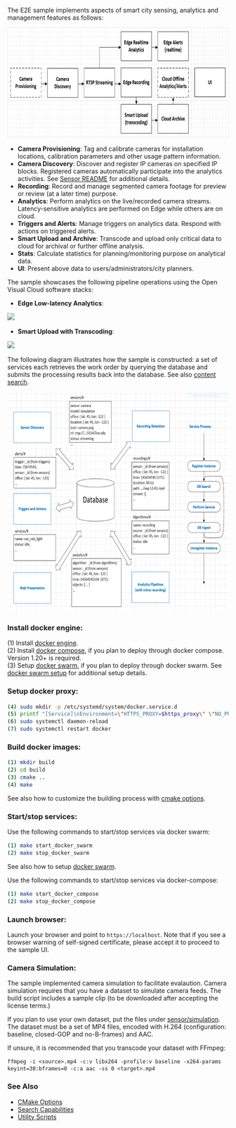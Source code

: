 The E2E sample implements aspects of smart city sensing, analytics and management features as follows:   

<IMG src="doc/scope.png" height="250px">

- **Camera Provisioning**: Tag and calibrate cameras for installation locations, calibration parameters and other usage pattern information.   
- **Camera Discovery**: Discover and register IP cameras on specified IP blocks. Registered cameras automatically participate into the analytics activities. See [Sensor README](sensor/README.md) for additional details.    
- **Recording**: Record and manage segmented camera footage for preview or review (at a later time) purpose.     
- **Analytics**: Perform analytics on the live/recorded camera streams. Latency-sensitive analytics are performed on Edge while others are on cloud.     
- **Triggers and Alerts**: Manage triggers on analytics data. Respond with actions on triggered alerts.   
- **Smart Upload and Archive**: Transcode and upload only critical data to cloud for archival or further offline analysis.    
- **Stats**: Calculate statistics for planning/monitoring purpose on analytical data.    
- **UI**: Present above data to users/administrators/city planners.     

The sample showcases the following pipeline operations using the Open Visual Cloud software stacks:      
- **Edge Low-latency Analytics**:   

<IMG src="doc/edge-analytics-arch.png" height="200px">

- **Smart Upload with Transcoding**:

<IMG src="doc/smart-upload-arch.png" height="180px">

The following diagram illustrates how the sample is constructed: a set of services each retrieves the work order by querying the database and submits the processing results back into the database. See also [content search](doc/search.md).          

<IMG src="doc/data-centric-design.png" height="500px">

### Install docker engine:        

(1) Install [docker engine](https://docs.docker.com/install).     
(2) Install [docker compose](https://docs.docker.com/compose/install), if you plan to deploy through docker compose. Version 1.20+ is required.    
(3) Setup [docker swarm](https://docs.docker.com/engine/swarm), if you plan to deploy through docker swarm. See [docker swarm setup](deployment/docker-swarm/README.md) for additional setup details.    

### Setup docker proxy:

```bash
(4) sudo mkdir -p /etc/systemd/system/docker.service.d       
(5) printf "[Service]\nEnvironment=\"HTTPS_PROXY=$https_proxy\" \"NO_PROXY=$no_proxy\"\n" | sudo tee /etc/systemd/system/docker.service.d/proxy.conf       
(6) sudo systemctl daemon-reload          
(7) sudo systemctl restart docker     
```

### Build docker images: 

```bash
(1) mkdir build    
(2) cd build     
(3) cmake ..    
(4) make     
```
See also how to customize the building process with [cmake options](doc/cmake.md).    

### Start/stop services:

Use the following commands to start/stop services via docker swarm:    
```bash
(1) make start_docker_swarm      
(2) make stop_docker_swarm      
```
See also how to setup [docker swarm](deployment/docker-swarm/README.md).    

Use the following commands to start/stop services via docker-compose:        
```bash
(1) make start_docker_compose      
(2) make stop_docker_compose      
```

### Launch browser:

Launch your browser and point to `https://localhost`. Note that if you see a browser warning of self-signed certificate, please accept it to proceed to the sample UI.    

### Camera Simulation:

The sample implemented camera simulation to facilitate evalaution. Camera simulation requires that you have a dataset to simulate camera feeds. The build script includes a sample clip (to be downloaded after accepting the license terms.)    

If you plan to use your own dataset, put the files under [sensor/simulation](sensor/simulation). The dataset must be a set of MP4 files, encoded with H.264 (configuration: baseline, closed-GOP and no-B-frames) and AAC.    

If unsure, it is recommended that you transcode your dataset with FFmpeg:   

```
ffmpeg -i <source>.mp4 -c:v libx264 -profile:v baseline -x264-params keyint=30:bframes=0 -c:a aac -ss 0 <target>.mp4
```

### See Also

- [CMake Options](doc/cmake.md)          
- [Search Capabilities](doc/search.md)       
- [Utility Scripts](doc/script.md)       

